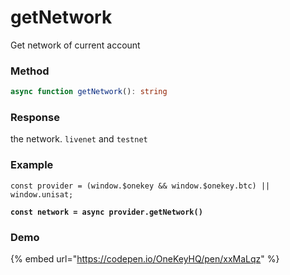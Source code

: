 # getNetwork

Get network of current account

### Method

```typescript
async function getNetwork(): string
```

### Response

the network. `livenet` and `testnet`

### Example

<pre class="language-typescript"><code class="lang-typescript">const provider = (window.$onekey &#x26;&#x26; window.$onekey.btc) || window.unisat;

<strong>const network = async provider.getNetwork()
</strong></code></pre>

### Demo

{% embed url="https://codepen.io/OneKeyHQ/pen/xxMaLqz" %}
